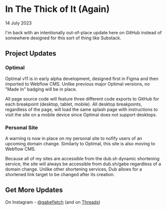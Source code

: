 # In The Thick of It (Again)
14 July 2023

I'm back with an intentionally out-of-place update here on GitHub instead of somewhere designed for this sort of thing like Substack. 

## Project Updates
### Optimal
Optimal v11 is in early alpha development, designed first in Figma and then imported to Webflow CMS. Unlike previous major Optimal versions, no "Made In" badging will be in place. 

All page source code will feature three different code exports to GitHub for each breakpoint (desktop, tablet, mobile). All desktop breakpoints, regardless of the page, will load the same splash page with instructions to visit the site on a mobile device since Optimal does not support desktops.

### Personal Site
A warning is now in place on my personal site to nofify users of an upcoming domain change. Similarly to Optimal, this site is also moving to Webflow CMS. 

Because all of my sites are accessible from the dub.sh dynamic shortening service, the site will always be accessible from dub.sh/gabe regardless of a domain change. Unlike other shortening services, Dub allows for a shortened link target to be changed after its creation.

## Get More Updates
On Instagram - [@gabefletch](https://instagram.com/gabefletch)
(and on [Threads](https://threads.net/gabefletch))

